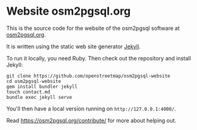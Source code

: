 
# Website osm2pgsql.org

This is the source code for the website of the osm2pgsql software at
[osm2pgsql.org](https://osm2pgsql.org).

It is written using the static web site generator
[Jekyll](https://jekyllrb.com/).

To run it locally, you need Ruby. Then check out the repository and install
Jekyll:

```
git clone https://github.com/openstreetmap/osm2pgsql-website
cd osm2pgsql-website
gem install bundler jekyll
touch contact.md
bundle exec jekyll serve
```

You'll then have a local version running on `http://127.0.0.1:4000/`.

Read https://osm2pgsql.org/contribute/ for more about helping out.

